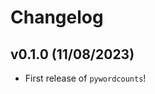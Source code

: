 # Changelog

<!--next-version-placeholder-->

## v0.1.0 (11/08/2023)

- First release of `pywordcounts`!